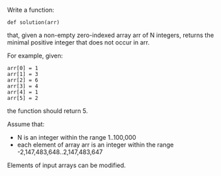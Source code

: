 Write a function:

    def solution(arr)

that, given a non-empty zero-indexed array arr of N integers, returns the minimal positive integer that does not occur in arr.

For example, given:

    arr[0] = 1
    arr[1] = 3
    arr[2] = 6
    arr[3] = 4
    arr[4] = 1
    arr[5] = 2

the function should return 5.


Assume that:

- N is an integer within the range 1..100,000
- each element of array arr is an integer within the range -2,147,483,648..2,147,483,647

Elements of input arrays can be modified.
